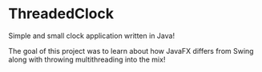 # ThreadedClock
Simple and small clock application written in Java!

The goal of this project was to learn about how JavaFX differs from Swing along with throwing multithreading into the mix!
